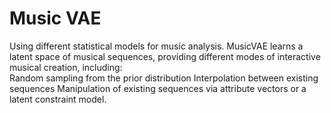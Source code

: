 # Music VAE
 Using different statistical models for music analysis.
 MusicVAE learns a latent space of musical sequences, providing different modes of interactive musical creation, including:  
 Random sampling from the prior distribution 
 Interpolation between existing sequences 
 Manipulation of existing sequences via attribute vectors or a latent constraint model.

